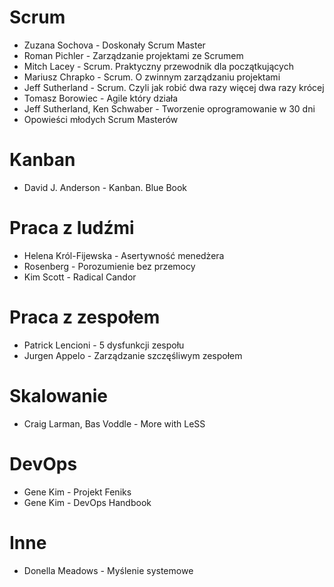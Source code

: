 # Scrum

- Zuzana Sochova - Doskonały Scrum Master
- Roman Pichler - Zarządzanie projektami ze Scrumem
- Mitch Lacey - Scrum. Praktyczny przewodnik dla początkujących
- Mariusz Chrapko - Scrum. O zwinnym zarządzaniu projektami
- Jeff Sutherland - Scrum. Czyli jak robić dwa razy więcej dwa razy krócej
- Tomasz Borowiec - Agile który działa
- Jeff Sutherland, Ken Schwaber - Tworzenie oprogramowanie w 30 dni
- Opowieści młodych Scrum Masterów

# Kanban
- David J. Anderson - Kanban. Blue Book

# Praca z ludźmi
- Helena Król-Fijewska - Asertywność menedżera
- Rosenberg - Porozumienie bez przemocy
- Kim Scott - Radical Candor

# Praca z zespołem
- Patrick Lencioni - 5 dysfunkcji zespołu
- Jurgen Appelo - Zarządzanie szczęśliwym zespołem

# Skalowanie 
- Craig Larman, Bas Voddle - More with LeSS

# DevOps
- Gene Kim - Projekt Feniks
- Gene Kim - DevOps Handbook

# Inne
- Donella Meadows - Myślenie systemowe
